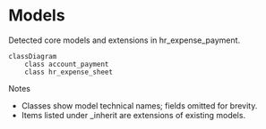 # Models

Detected core models and extensions in hr_expense_payment.

```mermaid
classDiagram
    class account_payment
    class hr_expense_sheet
```

Notes
- Classes show model technical names; fields omitted for brevity.
- Items listed under _inherit are extensions of existing models.
